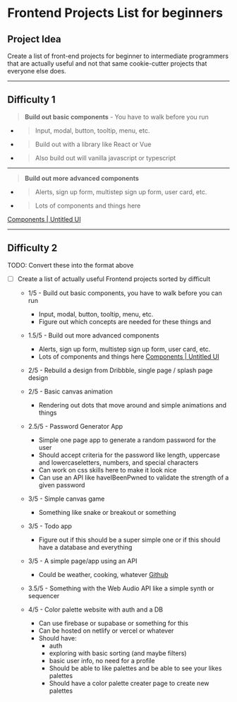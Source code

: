 # Frontend Projects List for beginners

## Project Idea

Create a list of front-end projects for beginner to intermediate programmers that are actually useful and not that same cookie-cutter projects that everyone else does.

---

## Difficulty 1

> **Build out basic components** - You have to walk before you run

- > Input, modal, button, tooltip, menu, etc.
- > Build out with a library like React or Vue
- > Also build out will vanilla javascript or typescript

---

> **Build out more advanced components**

- > Alerts, sign up form, multistep sign up form, user card, etc.
- > Lots of components and things here

[Components | Untitled UI](https://www.untitledui.com/components)

---

## Difficulty 2

TODO: Convert these into the format above

- [ ] Create a list of actually useful Frontend projects sorted by difficult
   - 1/5 - Build out basic components, you have to walk before you can run
      - Input, modal, button, tooltip, menu, etc.
      - Figure out which concepts are needed for these things and
   - 1.5/5 - Build out more advanced components
      - Alerts, sign up form, multistep sign up form, user card, etc.
      - Lots of components and things here
[Components | Untitled UI](https://www.untitledui.com/components)

   - 2/5 - Rebuild a design from Dribbble, single page / splash page design
   - 2/5 - Basic canvas animation
      - Rendering out dots that move around and simple animations and things
   - 2.5/5 - Password Generator App
      - Simple one page app to generate a random password for the user
      - Should accept criteria for the password like length, uppercase and lowercaseletters, numbers, and special characters
      - Can work on css skills here to make it look nice
      - Can use an API like haveIBeenPwned to validate the strength of a given password
   - 3/5 - Simple canvas game
      - Something like snake or breakout or something
   - 3/5 - Todo app
      - Figure out if this should be a super simple one or if this should have a database and everything
   - 3/5 - A simple page/app using an API
      - Could be weather, cooking, whatever
[Github](https://github.com/public-apis/public-apis)

   - 3.5/5 - Something with the Web Audio API like a simple synth or sequencer
   - 4/5 - Color palette website with auth and a DB
      - Can use firebase or supabase or something for this
      - Can be hosted on netlify or vercel or whatever
      - Should have:
         - auth
         - exploring with basic sorting (and maybe filters)
         - basic user info, no need for a profile
         - Should be able to like palettes and be able to see your likes palettes
         - Should have a color palette creater page to create new palettes

